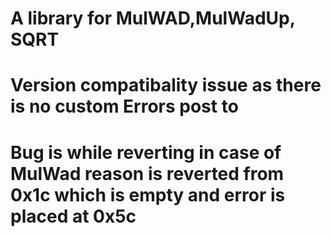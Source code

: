 # A library for MulWAD,MulWadUp, SQRT

# Version compatibality issue as there is no custom Errors post to 

# Bug is while reverting in case of MulWad reason is reverted from 0x1c which is empty and error is placed at 0x5c 